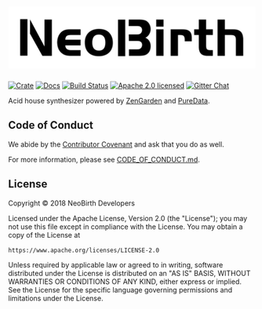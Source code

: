 # ![NeoBirth][logo]

[![Crate][crate-image]][crate-link]
[![Docs][docs-image]][docs-link]
[![Build Status][build-image]][build-link]
[![Apache 2.0 licensed][license-image]][license-link]
[![Gitter Chat][gitter-image]][gitter-link]

Acid house synthesizer powered by [ZenGarden] and [PureData].

## Code of Conduct

We abide by the [Contributor Covenant][cc] and ask that you do as well.

For more information, please see [CODE_OF_CONDUCT.md].

## License

Copyright © 2018 NeoBirth Developers

Licensed under the Apache License, Version 2.0 (the "License");
you may not use this file except in compliance with the License.
You may obtain a copy of the License at

    https://www.apache.org/licenses/LICENSE-2.0

Unless required by applicable law or agreed to in writing, software
distributed under the License is distributed on an "AS IS" BASIS,
WITHOUT WARRANTIES OR CONDITIONS OF ANY KIND, either express or implied.
See the License for the specific language governing permissions and
limitations under the License.

[logo]: https://raw.githubusercontent.com/NeoBirth/NeoBirth/master/logo.png
[crate-image]: https://img.shields.io/crates/v/neobirth.svg
[crate-link]: https://crates.io/crates/neobirth
[docs-image]: https://docs.rs/neobirth/badge.svg
[docs-link]: https://docs.rs/neobirth/
[build-image]: https://secure.travis-ci.org/NeoBirth/NeoBirth.rs.svg?branch=master
[build-link]: https://travis-ci.org/NeoBirth/NeoBirth
[license-image]: https://img.shields.io/badge/license-Apache2.0-blue.svg
[license-link]: https://github.com/NeoBirth/NeoBirth/blob/master/LICENSE
[gitter-image]: https://badges.gitter.im/NeoBirth/NeoBirth.svg
[gitter-link]: https://gitter.im/NeoBirth/NeoBirth
[ZenGarden]: https://github.com/mhroth/ZenGarden
[PureData]: https://puredata.info/
[cc]: https://contributor-covenant.org
[CODE_OF_CONDUCT.md]: https://github.com/NeoBirth/NeoBirth/blob/master/CODE_OF_CONDUCT.md
